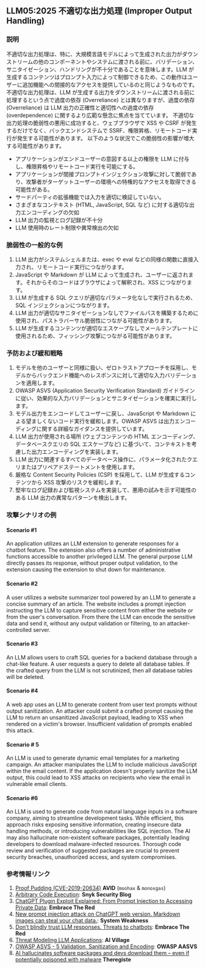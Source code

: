 ## LLM05:2025 不適切な出力処理 (Improper Output Handling)

### 説明

不適切な出力処理は、特に、大規模言語モデルによって生成された出力がダウンストリームの他のコンポーネントやシステムに渡される前に、バリデーション、サニタイゼーション、ハンドリングが不十分であることを意味します。LLM が生成するコンテンツはプロンプト入力によって制御できるため、この動作はユーザーに追加機能への間接的なアクセスを提供しているのと同じようなものです。
不適切な出力処理は、LLM が生成する出力をダウンストリームに渡される前に処理するという点で過度の依存 (Overreliance) とは異なりますが、過度の依存 (Overreliance) は LLM 出力の正確性と適切性への過度の依存 (overdependence) に関するより広範な懸念に焦点を当てています。
不適切な出力処理の脆弱性の悪用に成功すると、ウェブブラウザで XSS や CSRF が発生するだけでなく、バックエンドシステムで SSRF、権限昇格、リモートコード実行が発生する可能性があります。
以下のような状況でこの脆弱性の影響が増大する可能性があります。
- アプリケーションがエンドユーザーの意図する以上の権限を LLM に付与し、権限昇格やリモートコード実行を可能にする。
- アプリケーションが間接プロンプトインジェクション攻撃に対して脆弱であり、攻撃者がターゲットユーザーの環境への特権的なアクセスを取得できる可能性がある。
- サードパーティの拡張機能では入力を適切に検証していない。
- さまざまなコンテキスト (HTML, JavaScript, SQL など) に対する適切な出力エンコーディングの欠如
- LLM 出力の監視とログ記録が不十分
- LLM 使用時のレート制限や異常検出の欠如

### 脆弱性の一般的な例

1. LLM 出力がシステムシェルまたは、exec や eval などの同様の関数に直接入力され、リモートコード実行につながります。
2. JavaScript や Markdown が LLM によって生成され、ユーザーに返されます。それからそのコードはブラウザによって解釈され、XSS につながります。
3. LLM が生成する SQL クエリが適切なパラメータ化なしで実行されるため、SQL インジェクションにつながります。
4. LLM 出力が適切なサニタイゼーションなしでファイルパスを構築するために使用され、パストラバーサル脆弱性につながる可能性があります。
5. LLM が生成するコンテンツが適切なエスケープなしでメールテンプレートに使用されるため、フィッシング攻撃につながる可能性があります。

### 予防および緩和戦略

1. モデルを他のユーザーと同様に扱い、ゼロトラストアプローチを採用し、モデルからバックエンド機能へのレスポンスに対して適切な入力バリデーションを適用します。
2. OWASP ASVS (Application Security Verification Standard) ガイドラインに従い、効果的な入力バリデーションとサニタイゼーションを確実に実行します。
3. モデル出力をエンコードしてユーザーに戻し、JavaScript や Markdown による望ましくないコード実行を緩和します。OWASP ASVS は出力エンコーディングに関する詳細なガイダンスを提供しています。
4. LLM 出力が使用される場所 (ウェブコンテンツの HTML エンコーディング、データベースクエリの SQL エスケープなど) に基づいて、コンテキストを考慮した出力エンコーディングを実装します。
5. LLM 出力に関連するすべてのデータベース操作に、パラメータ化されたクエリまたはプリペアドステートメントを使用します。
6. 厳格な Content Security Policies (CSP) を採用して、LLM が生成するコンテンツから XSS 攻撃のリスクを緩和します。
7. 堅牢なログ記録および監視システムを実装して、悪用の試みを示す可能性のある LLM 出力の異常なパターンを検出します。

### 攻撃シナリオの例

#### Scenario #1
  An application utilizes an LLM extension to generate responses for a chatbot feature. The extension also offers a number of administrative functions accessible to another privileged LLM. The general purpose LLM directly passes its response, without proper output validation, to the extension causing the extension to shut down for maintenance.
#### Scenario #2
  A user utilizes a website summarizer tool powered by an LLM to generate a concise summary of an article. The website includes a prompt injection instructing the LLM to capture sensitive content from either the website or from the user's conversation. From there the LLM can encode the sensitive data and send it, without any output validation or filtering, to an attacker-controlled server.
#### Scenario #3
  An LLM allows users to craft SQL queries for a backend database through a chat-like feature. A user requests a query to delete all database tables. If the crafted query from the LLM is not scrutinized, then all database tables will be deleted.
#### Scenario #4
  A web app uses an LLM to generate content from user text prompts without output sanitization. An attacker could submit a crafted prompt causing the LLM to return an unsanitized JavaScript payload, leading to XSS when rendered on a victim's browser. Insufficient validation of prompts enabled this attack.
#### Scenario # 5
  An LLM is used to generate dynamic email templates for a marketing campaign. An attacker manipulates the LLM to include malicious JavaScript within the email content. If the application doesn't properly sanitize the LLM output, this could lead to XSS attacks on recipients who view the email in vulnerable email clients.
#### Scenario #6
  An LLM is used to generate code from natural language inputs in a software company, aiming to streamline development tasks. While efficient, this approach risks exposing sensitive information, creating insecure data handling methods, or introducing vulnerabilities like SQL injection. The AI may also hallucinate non-existent software packages, potentially leading developers to download malware-infected resources. Thorough code review and verification of suggested packages are crucial to prevent security breaches, unauthorized access, and system compromises.

### 参考情報リンク

1. [Proof Pudding (CVE-2019-20634)](https://avidml.org/database/avid-2023-v009/) **AVID** (`moohax` & `monoxgas`)
2. [Arbitrary Code Execution](https://security.snyk.io/vuln/SNYK-PYTHON-LANGCHAIN-5411357): **Snyk Security Blog**
3. [ChatGPT Plugin Exploit Explained: From Prompt Injection to Accessing Private Data](https://embracethered.com/blog/posts/2023/chatgpt-cross-plugin-request-forgery-and-prompt-injection./): **Embrace The Red**
4. [New prompt injection attack on ChatGPT web version. Markdown images can steal your chat data.](https://systemweakness.com/new-prompt-injection-attack-on-chatgpt-web-version-ef717492c5c2?gi=8daec85e2116): **System Weakness**
5. [Don’t blindly trust LLM responses. Threats to chatbots](https://embracethered.com/blog/posts/2023/ai-injections-threats-context-matters/): **Embrace The Red**
6. [Threat Modeling LLM Applications](https://aivillage.org/large%20language%20models/threat-modeling-llm/): **AI Village**
7. [OWASP ASVS - 5 Validation, Sanitization and Encoding](https://owasp-aasvs4.readthedocs.io/en/latest/V5.html#validation-sanitization-and-encoding): **OWASP AASVS**
8. [AI hallucinates software packages and devs download them – even if potentially poisoned with malware](https://www.theregister.com/2024/03/28/ai_bots_hallucinate_software_packages/) **Theregiste**
